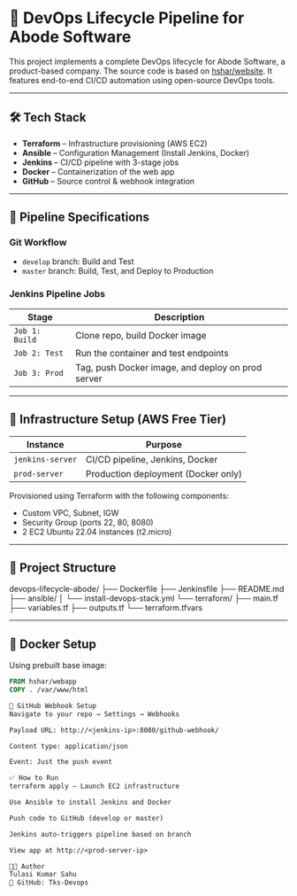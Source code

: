# 🚀 DevOps Lifecycle Pipeline for Abode Software

This project implements a complete DevOps lifecycle for Abode Software, a product-based company. The source code is based on [hshar/website](https://github.com/hshar/website). It features end-to-end CI/CD automation using open-source DevOps tools.

---

## 🛠️ Tech Stack
- **Terraform** – Infrastructure provisioning (AWS EC2)
- **Ansible** – Configuration Management (Install Jenkins, Docker)
- **Jenkins** – CI/CD pipeline with 3-stage jobs
- **Docker** – Containerization of the web app
- **GitHub** – Source control & webhook integration

---

## 📌 Pipeline Specifications

### Git Workflow
- `develop` branch: Build and Test
- `master` branch: Build, Test, and Deploy to Production

### Jenkins Pipeline Jobs
| Stage | Description |
|-------|-------------|
| `Job 1: Build` | Clone repo, build Docker image |
| `Job 2: Test` | Run the container and test endpoints |
| `Job 3: Prod` | Tag, push Docker image, and deploy on prod server |

---

## 🔧 Infrastructure Setup (AWS Free Tier)

| Instance       | Purpose                    |
|----------------|----------------------------|
| `jenkins-server` | CI/CD pipeline, Jenkins, Docker |
| `prod-server`    | Production deployment (Docker only) |

Provisioned using Terraform with the following components:
- Custom VPC, Subnet, IGW
- Security Group (ports 22, 80, 8080)
- 2 EC2 Ubuntu 22.04 instances (t2.micro)

---

## 📁 Project Structure
devops-lifecycle-abode/
├── Dockerfile
├── Jenkinsfile
├── README.md
├── ansible/
│ └── install-devops-stack.yml
└── terraform/
├── main.tf
├── variables.tf
├── outputs.tf
└── terraform.tfvars


---

## 🐳 Docker Setup

Using prebuilt base image:
```Dockerfile
FROM hshar/webapp
COPY . /var/www/html

🔄 GitHub Webhook Setup
Navigate to your repo → Settings → Webhooks

Payload URL: http://<jenkins-ip>:8080/github-webhook/

Content type: application/json

Event: Just the push event

✅ How to Run
terraform apply – Launch EC2 infrastructure

Use Ansible to install Jenkins and Docker

Push code to GitHub (develop or master)

Jenkins auto-triggers pipeline based on branch

View app at http://<prod-server-ip>

👨‍💻 Author
Tulasi Kumar Sahu
🔗 GitHub: Tks-Devops


